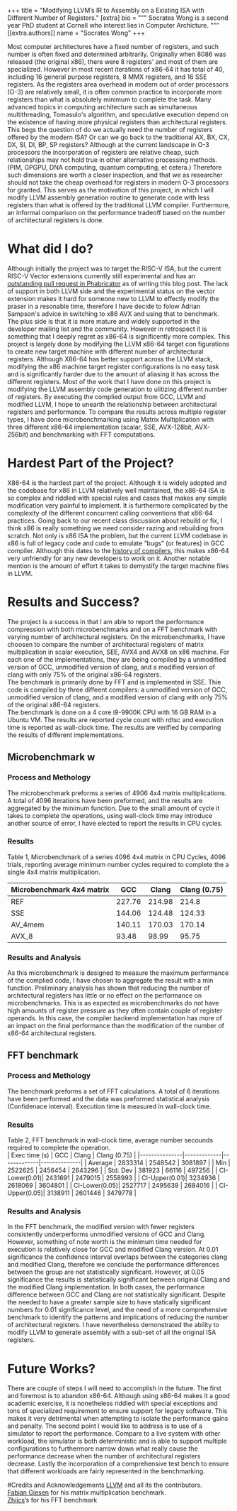 +++
title = "Modifying LLVM’s IR to Assembly on a Existing ISA with Different Number of Registers."
[extra]
bio = """
   Socrates Wong is a second year PhD student at Cornell who interest lies in Computer Archicture.
"""
[[extra.authors]]
name = "Socrates Wong"
+++


Most computer architectures have a fixed number of registers, and such number is often fixed and determined arbitrarily.  Originally when 8086 was released (the original x86), there were 8 registers' and most of them are specialized. However in most recent iterations of x86-64 it has total of 40, including 16 general purpose registers, 8 MMX registers, and 16 SSE registers.  As the registers area overhead in modern out of order processors (O-3) are relatively small, it is often common practice to incorporate more registers than what is absolutely minimum to complete the task.   Many advanced topics in computing architecture such as simultaneous multithreading, Tomasulo's algorithm, and speculative execution depend on the existence of having more physical registers than architectural registers.  
This begs the question of do we actually need the number of registers offered by the modern ISA? Or can we go back to the traditional AX, BX, CX, DX, SI, DI, BP, SP registers?  Although at the current landscape in O-3 processors the incorporation of registers are relative cheap, such relationships may not hold true in other alternative processing methods. (PIM, GPGPU, DNA computing, quantum computing, et cetera.)  Therefore such dimensions are worth a closer inspection, and that we as researcher should not take the cheap overhead for registers in modern O-3 processors for granted. 
This serves as the motivation of this project, in which I will modify LLVM assembly generation routine to generate code with less registers than what is offered by the traditional LLVM compiler.  Furthermore, an informal comparison on the performance tradeoff based on the number of architectural registers is done.  

# What did I do?
Although initially the project was to target the RISC-V ISA, but the current RISC-V Vector extensions currently still experimental and has an [outstanding pull request in Phabricator](https://reviews.llvm.org/rG5baef6353e8819e443d327f84edc9f2d1c8c0c9e) as of writing this blog post.  The lack of support in both LLVM side and the experimental status on the vector extension makes it hard for someone new to LLVM to effectly modify the praser in a resonable time, therefore I have decide to folow Adrian Sampson's advice in switching to x86 AVX and using that to benchmark. The plus side is that it is more mature and widely supported in the developer mailing list and the community.  However in retrospect it is something that I deeply regret as x86-64 is significently more complex.  This project is largely done by modifying the LLVM x86-64 target con figurations to create new target machine with different number of architectural registers.  Although X86-64 has better support across the LLVM stack, modifying the x86 machine target register configurations is no easy task and is significantly harder due to the amount of aliasing it has across the different registers.   Most of the work that I have done on this project is modifying the LLVM assembly code generation to ulitizing different number of registers.  By executing the complied output from GCC, LLVM and modified LLVM,  I hope to unearth the relationship between architectural registers and performance.  To compare the results across multiple register types, I have done microbenchmarking using Matrix Multiplication with three different x86-64 implementation (scalar, SSE, AVX-128bit, AVX-256bit) and benchmarking with FFT computations.  

# Hardest Part of the Project?
X86-64 is the hardest part of the project.  Although it is widely adopted and the codebase for x86 in LLVM relatively well maintained, the x86-64 ISA is so complex and riddled with special rules and cases that makes any simple modification very painful to implement.  It is furthermore complicated by the complexity of the different concurrent calling conventions that x86-64 practices.  Going back to our recent class discussion about rebuild or fix, I think x86 is really something we need consider razing and rebuilding from scratch.  Not only is x86 ISA the problem, but the current LLVM codebase in x86 is full of legacy code and code to emulate “bugs” (or features) in GCC compiler.  Although this dates to the [history of compilers](https://sylvestre.ledru.info/blog/2014/09/11/rebuild-of-debian-using-clang-3-5), this makes x86-64 very unfriendly for any new developers to work on it.  Another notable mention is the amount of effort it takes to demystify the target machine files in LLVM.  

# Results and Success?
The project is a success in that I am able to report the performance compression with both microbenchmarks and on a FFT benchmark with varying number of architectural registers. 
On the microbenchmarks, I have choosen to compare the number of architectural registers of matrix multiplication in scalar execution, SEE, AVX4 and AVX8 on x86 machine.  For each one of the implementations, they are being compiled by a unmodified version of GCC, unmodified version of clang, and a modified version of clang with only 75% of the original x86-64 registers.    
The benchmark is primarily done by FFT and is implemented in SSE.   Thie code is compiled by three diffeent compilers: a unmodified version of GCC, unmodified version of clang, and a modified version of clang with only 75% of the original x86-64 registers.     
The benchmark is done on a 4 core i9-9900K CPU with 16 GB RAM in a Ubuntu VM.  The results are reported cycle count with rdtsc and execution time is reported as wall-clock time.  The results are verified by comparing the results of different implementations.


## Microbenchmark w

### Process and Methology
The microbenchmark preforms a series of 4906 4x4 matrix multiplications.  A total of 4096 iterations have been preformed, and the results are aggregated by the minimum function.  Due to the small amount of cycle it takes to complete the operations, using wall-clock time may introduce another source of error, I have elected to report the results in CPU cycles.

### Results
Table 1, Microbenchmark of a series 4096 4x4 matrix in CPU Cycles, 4096 trials, reporting average minimum number cycles required to complete the a single 4x4 matrix multiplication. 

| Microbenchmark 4x4   matrix             | GCC                   | Clang  | Clang (0.75) |
|-----------------------------------------|-----------------------|--------|--------------|
| REF                                     | 227.76                | 214.98 | 214.8        |
| SSE                                     | 144.06                | 124.48 | 124.33       |
| AV_4mem                                 | 140.11                | 170.03 | 170.14       |
| AVX_8                                   | 93.48                 | 98.99  | 95.75        |

### Results and Analysis
As this microbenchmark is designed to measure the maximum performance of the complied code, I have chosen to aggregate the result with a min function. Preliminary analysis has shown that reducing the number of architectural registers has little or no effect on the performance on microbenchmarks.  This is as expected as microbenchmarks do not have high amounts of register pressure as they often contain couple of register operands.  In this case, the compiler backend implementation has more of an impact on the final performance than the modification of the number of x86-64 architectural registers.  


## FFT benchmark

### Process and Methology
The benchmark preforms a set of FFT calculations.  A total of 6 iterations have been performed and the data was preformed statistical analysis (Confidenace interval).  Execution time is measured in wall-clock time.

### Results
Table 2, FFT benchmark in wall-clock time, average number secounds required to complete the operation.  
| Exec time (s) | GCC         | Clang       | Clang (0.75) |
|---------------|-------------|-------------|--------------|
| Average       | 2833314     | 2548542     | 3081897      |
| Min           | 2522625     | 2456454     | 2643296      |
| Std. Dev      | 381923      | 66116       | 497256       |
| CI-Lower(0.01)| 2431691     | 2479015     | 2558993      |
| CI-Upper(0.01)| 3234936     | 2618069     | 3604801      |
| CI-Lower(0.05)| 2527717     | 2495639     | 2684016      |
| CI-Upper(0.05)| 3138911     | 2601446     | 3479778      |

### Results and Analysis
In the FFT benchmark, the modified version with fewer registers consistently underperforms unmodified versions of GCC and Clang.  However, something of note worth is the minimum time needed for execution is relatively close for GCC and modified Clang version. At 0.01 significance the confidence interval overlaps between the categories clang and modified Clang, therefore we conclude the performance differences between the group are not statistically significant. However, at 0.05 significance the results is statistically significant between original Clang and the modified Clang implementation.  In both cases, the performance difference between GCC and Clang are not statistically significant.  Despite the needed to have a greater sample size to have statically significant numbers for 0.01 significance level, and the need of a more comprehensive benchmark to identify the patterns and implications of reducing the number of architectural registers.  I have nevertheless demonstrated the ability to modify LLVM to generate assembly with a sub-set of all the original ISA registers.  

# Future Works?
There are couple of steps I will need to accomplish in the future.  The first and foremost is to abandon x86-64.  Although using x86-64 makes it a good academic exercise, it is nonetheless riddled with special exceptions and tons of specialized requirement to ensure support for legacy software.  This makes it very detrimental when attempting to isolate the performance gains and penalty.  The second point I would like to address is to use of a simulator to report the performance.   Compare to a live system with other workload, the simulator is both deterministic and is able to support multiple configurations to furthermore narrow down what really cause the performance decrease when the number of architectural registers decrease.  Lastly the incorporation of a comprehensive test bench to ensure that different workloads are fairly represented in the benchmarking.  



#Credits and Acknowledgements 
[LLVM](https://github.com/llvm-mirror/llvm/blob/master/CREDITS.TXT) and all its the contributors.  
[Fabian Giesen](https://github.com/rygorous) for his matrix multiplication benchmark.  
[Zhiics](https://github.com/zhiics)’s for his FFT benchmark
